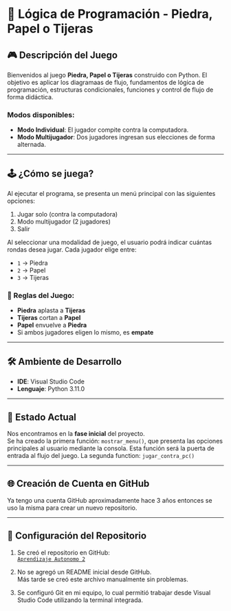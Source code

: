 # 🧠 Lógica de Programación - Piedra, Papel o Tijeras

## 🎮 Descripción del Juego

Bienvenidos al juego **Piedra, Papel o Tijeras** construido con  Python. El objetivo es aplicar los diagramaas de flujo, fundamentos de lógica de programación, estructuras condicionales, funciones y control de flujo de forma didáctica.

### Modos disponibles:
- **Modo Individual**: El jugador compite contra la computadora.
- **Modo Multijugador**: Dos jugadores ingresan sus elecciones de forma alternada.


---

## 🕹️ ¿Cómo se juega?

Al ejecutar el programa, se presenta un menú principal con las siguientes opciones:

1. Jugar solo (contra la computadora)  
2. Modo multijugador (2 jugadores)  
3. Salir  

Al seleccionar una modalidad de juego, el usuario podrá indicar cuántas rondas desea jugar. Cada jugador elige entre:

- `1` → Piedra  
- `2` → Papel  
- `3` → Tijeras  

### 🧾 Reglas del Juego:
- **Piedra** aplasta a **Tijeras**
- **Tijeras** cortan a **Papel**
- **Papel** envuelve a **Piedra**
- Si ambos jugadores eligen lo mismo, es **empate**

---

## 🛠️ Ambiente de Desarrollo

- **IDE**: Visual Studio Code  
- **Lenguaje**: Python 3.11.0  
---

## 🚀 Estado Actual

Nos encontramos en la **fase inicial** del proyecto.  
Se ha creado la primera función: `mostrar_menu()`, que presenta las opciones principales al usuario mediante la consola. Esta función será la puerta de entrada al flujo del juego.
La segunda function: `jugar_contra_pc()`

---

## 🌐 Creación de Cuenta en GitHub

Ya tengo una cuenta GitHub aproximadamente hace 3 años entonces se uso la misma para crear un nuevo repositorio.

---

## 🔧 Configuración del Repositorio

1. Se creó el repositorio en GitHub:  
   [`Aprendizaje Autonomo 2`](https://github.com/jsebast1an/aprendizaje_autonomo_2)

2. No se agregó un README inicial desde GitHub.  
   Más tarde se creó este archivo manualmente sin problemas.

3. Se configuró Git en mi equipo, lo cual permitió trabajar desde Visual Studio Code utilizando la terminal integrada.